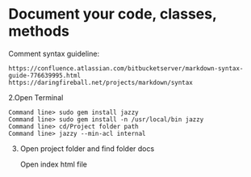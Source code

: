 # Document your code, classes, methods
Comment syntax guideline:
    
    https://confluence.atlassian.com/bitbucketserver/markdown-syntax-guide-776639995.html
    https://daringfireball.net/projects/markdown/syntax


2.Open Terminal

    Command line> sudo gem install jazzy
    Command line> sudo gem install -n /usr/local/bin jazzy
    Command line> cd/Project folder path
    Command line> jazzy --min-acl internal


3. Open project folder and find folder docs
   
   Open index html file
